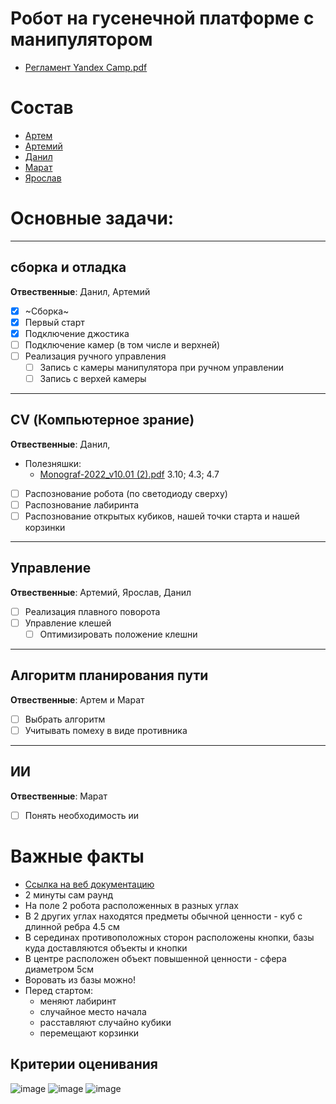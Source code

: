 # Робот на гусенечной платформе с манипулятором
- [Регламент Yandex Camp.pdf](https://github.com/user-attachments/files/17324129/Yandex.Camp.pdf)
# Состав
- [Артем](https://t.me/temakonkov)
- [Артемий](https://t.me/LaKeeRoK)
- [Данил](https://t.me/Danich_One)
- [Марат](https://t.me/v_oxel)
- [Ярослав](https://t.me/MrDragar)
# Основные задачи:
---
## сборка и отладка
**Отвественные**: Данил, Артемий
- [x] ~Сборка~
- [x] Первый старт
- [x] Подключение джостика
- [ ] Подключение камер (в том числе и верхней)
- [ ] Реализация ручного управления  
  - [ ] Запись с камеры манипулятора при ручном управлении
  - [ ] Запись с верхей камеры
---
## CV (Компьютерное зрание)
**Отвественные**: Данил, 
- Полезняшки:
  - [Monograf-2022_v10.01 (2).pdf](https://github.com/user-attachments/files/17324378/Monograf-2022_v10.01.2.pdf) 3.10; 4.3; 4.7 
- [ ] Распознование робота (по светодиоду сверху)
- [ ] Распознование лабиринта
- [ ] Распознование открытых кубиков, нашей точки старта и нашей корзинки
---
## Управление
**Отвественные**: Артемий, Ярослав, Данил
- [ ] Реализация плавного поворота
- [ ] Управление клешей
  - [ ] Оптимизировать положение клешни  
--- 
## Алгоритм планирования пути
**Отвественные**: Артем и Марат
- [ ] Выбрать алгоритм
- [ ] Учитывать помеху в виде противника
---
## ИИ
**Отвественные**: Марат
- [ ] Понять необходимость ии


# Важные факты
- [Ссылка на веб документацию](https://supereyes.ru/img/instructions/xiao_r_gfs_x_ai_raspberry_pi_4b_manual.pdf)
- 2 минуты сам раунд
- На поле 2 робота расположенных в разных углах
- В 2 других углах находятся предметы обычной ценности - куб с длинной ребра 4.5 см  
- В серединах противоположных сторон расположены кнопки, базы куда доставляются объекты и кнопки
- В центре расположен объект повышенной ценности - сфера диаметром 5см
- Воровать из базы можно!
- Перед стартом:
  - меняют лабиринт
  - случайное место начала
  - расставляют случайно кубики
  - перемещают корзинки
 
## Критерии оценивания
![image](https://github.com/user-attachments/assets/439c5458-21ae-4d95-a701-117bd85f6528)
![image](https://github.com/user-attachments/assets/a66dfffe-c9cc-4bfb-bd52-f72121201256)
![image](https://github.com/user-attachments/assets/6e5accf0-47ee-455b-a9a9-9e62c346801c)


